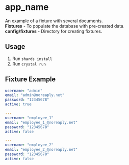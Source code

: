# app_name

An example of a fixture with several documents.
<br>
**Fixtures** - To populate the database with pre-created data.
<br>
**config/fixtures** - Directory for creating fixtures.

## Usage

1. Run `shards install`
2. Run `crystal run`

## Fixture Example

```yaml
username: "admin"
email: "admin@noreaply.net"
password: "12345678"
active: true

---
username: "employee_1"
email: "employee_1_@noreaply.net"
password: "12345678"
active: false

---
username: "employee_2"
email: "employee_2_@noreaply.net"
password: "12345678"
active: false
```
